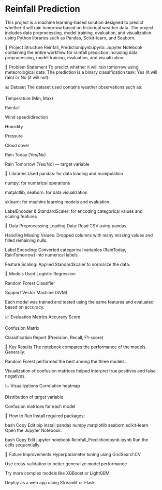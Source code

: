 # Reinfall Prediction

This project is a machine learning-based solution designed to predict whether it will rain tomorrow based on historical weather data. The project includes data preprocessing, model training, evaluation, and visualization using Python libraries such as Pandas, Scikit-learn, and Seaborn.

📁 Project Structure
Reinfall_Predictionipynb.ipynb: Jupyter Notebook containing the entire workflow for rainfall prediction including data preprocessing, model training, evaluation, and visualization.

🧠 Problem Statement
To predict whether it will rain tomorrow using meteorological data. The prediction is a binary classification task: Yes (it will rain) or No (it will not).

📊 Dataset
The dataset used contains weather observations such as:

Temperature (Min, Max)

Rainfall

Wind speed/direction

Humidity

Pressure

Cloud cover

Rain Today (Yes/No)

Rain Tomorrow (Yes/No) — target variable

🔧 Libraries Used
pandas: for data loading and manipulation

numpy: for numerical operations

matplotlib, seaborn: for data visualization

sklearn: for machine learning models and evaluation

LabelEncoder & StandardScaler: for encoding categorical values and scaling features

🧹 Data Preprocessing
Loading Data: Read CSV using pandas.

Handling Missing Values: Dropped columns with many missing values and filled remaining nulls.

Label Encoding: Converted categorical variables (RainToday, RainTomorrow) into numerical labels.

Feature Scaling: Applied StandardScaler to normalize the data.

🤖 Models Used
Logistic Regression

Random Forest Classifier

Support Vector Machine (SVM)

Each model was trained and tested using the same features and evaluated based on accuracy.

📈 Evaluation Metrics
Accuracy Score

Confusion Matrix

Classification Report (Precision, Recall, F1-score)

📌 Key Results
The notebook compares the performance of the models. Generally:

Random Forest performed the best among the three models.

Visualization of confusion matrices helped interpret true positives and false negatives.

📉 Visualizations
Correlation heatmap

Distribution of target variable

Confusion matrices for each model

🚀 How to Run
Install required packages:

bash
Copy
Edit
pip install pandas numpy matplotlib seaborn scikit-learn
Open the Jupyter Notebook:

bash
Copy
Edit
jupyter notebook Reinfall_Predictionipynb.ipynb
Run the cells sequentially.

📌 Future Improvements
Hyperparameter tuning using GridSearchCV

Use cross-validation to better generalize model performance

Try more complex models like XGBoost or LightGBM

Deploy as a web app using Streamlit or Flask

